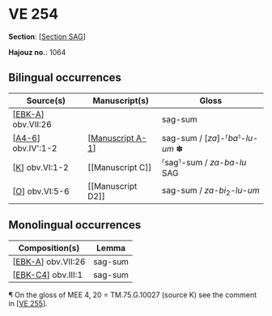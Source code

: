 # VE 254

**Section**: [[Section SAG]]

**Hajouz no.**: 1064

## Bilingual occurrences

| Source(s)            | Manuscript(s)      | Gloss                                 |
| -------------------- | ------------------ | ------------------------------------- |
| [[EBK-A]] obv.VII:26         |                    | sag-sum                               |
| [[A4-6]] obv.IV':1-2 | [[Manuscript A-1]] | sag-sum / [*za*]-⸢*ba*⸣-*lu-um* ✽             |
| [[K]] obv.VI:1-2     | [[Manuscript C]]   | ⸢sag⸣-sum / *za-ba-lu* SAG              |
| [[O]] obv.VI:5-6     | [[Manuscript D2]]  | sag-sum / *za-bi*<sub>2</sub>-*lu-um* |

## Monolingual occurrences 

| Composition(s)       | Lemma   |
| -------------------- | ------- |
| [[EBK-A]] obv.VII:26 | sag-sum |
| [[EBK-C4]] obv.III:1 | sag-sum |

¶ On the gloss of MEE 4, 20 = TM.75.G.10027 (source K) see the comment in [[VE 255]].

[//begin]: # "Autogenerated link references for markdown compatibility"
[Section SAG]: <Section SAG> "Section SAG"
[EBK-A]: EBK-A "MEE 4, 115 +"
[A4-6]: A4-6 "MEE 4, 4 + MEE 4, 5 + MEE 4, 6 = TM.75.G.2000+TM.75.G.2005+TM.75.G.2006"
[Manuscript A-1]: <Manuscript A-1> "Manuscript A-1"
[K]: K "MEE 4, 20 = TM.75.G.10027"
[O]: O "MEE 4, 24 = TM.75.G.1774"
[EBK-C4]: EBK-C4 "MEE 15 27 = TM.75.G.3040+TM.75.G.3046"
[VE 255]: <VE 255> "VE 255"
[//end]: # "Autogenerated link references"